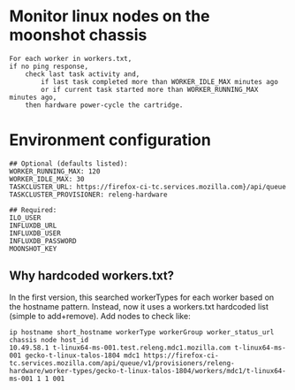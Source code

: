 # Monitor linux nodes on the moonshot chassis
```
For each worker in workers.txt,
if no ping response,
    check last task activity and,
        if last task completed more than WORKER_IDLE_MAX minutes ago
        or if current task started more than WORKER_RUNNING_MAX minutes ago,
    then hardware power-cycle the cartridge.
```

# Environment configuration
```
## Optional (defaults listed):
WORKER_RUNNING_MAX: 120
WORKER_IDLE_MAX: 30
TASKCLUSTER_URL: https://firefox-ci-tc.services.mozilla.com}/api/queue
TASKCLUSTER_PROVISIONER: releng-hardware

## Required:
ILO_USER
INFLUXDB_URL
INFLUXDB_USER
INFLUXDB_PASSWORD
MOONSHOT_KEY
```

## Why hardcoded workers.txt?
  In the first version,
  this searched workerTypes for each worker based on the hostname pattern.
  Instead, now it uses a workers.txt hardcoded list (simple to add+remove).
  Add nodes to check like:
```
ip hostname short_hostname workerType workerGroup worker_status_url chassis node host_id
10.49.58.1 t-linux64-ms-001.test.releng.mdc1.mozilla.com t-linux64-ms-001 gecko-t-linux-talos-1804 mdc1 https://firefox-ci-tc.services.mozilla.com/api/queue/v1/provisioners/releng-hardware/worker-types/gecko-t-linux-talos-1804/workers/mdc1/t-linux64-ms-001 1 1 001
```
